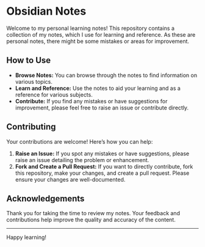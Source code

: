 # Obsidian Notes

Welcome to my personal learning notes! This repository contains a collection of my notes, which I use for learning and reference. As these are personal notes, there might be some mistakes or areas for improvement.

## How to Use

- **Browse Notes:** You can browse through the notes to find information on various topics.
- **Learn and Reference:** Use the notes to aid your learning and as a reference for various subjects.
- **Contribute:** If you find any mistakes or have suggestions for improvement, please feel free to raise an issue or contribute directly.

## Contributing

Your contributions are welcome! Here’s how you can help:

1. **Raise an Issue:** If you spot any mistakes or have suggestions, please raise an issue detailing the problem or enhancement.
2. **Fork and Create a Pull Request:** If you want to directly contribute, fork this repository, make your changes, and create a pull request. Please ensure your changes are well-documented.

## Acknowledgements

Thank you for taking the time to review my notes. Your feedback and contributions help improve the quality and accuracy of the content.

---

Happy learning!